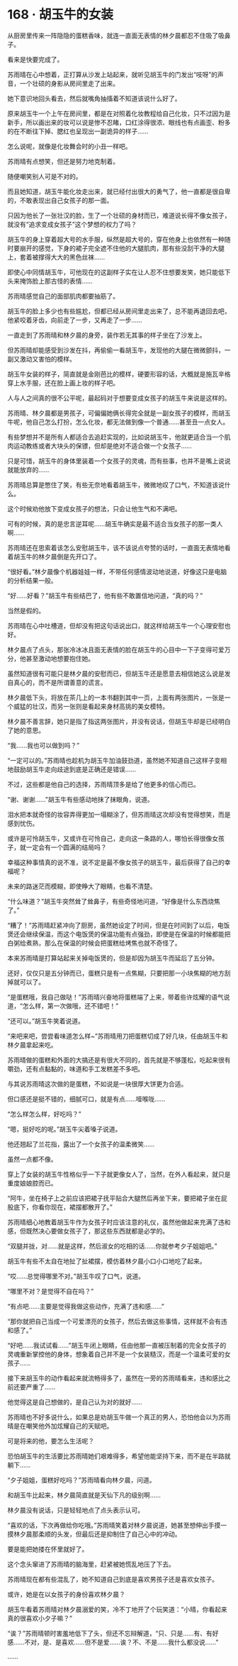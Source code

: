 <link rel="stylesheet" href="../styles/text.css"/>
<h1>168 · 胡玉牛的女装</h1>

从厨房里传来一阵隐隐的蛋糕香味，就连一直面无表情的林夕晨都忍不住吸了吸鼻子。

看来是快要完成了。

苏雨晴在心中想着，正打算从沙发上站起来，就听见胡玉牛的门发出“吱呀”的声音，一个壮硕的身影从房间里走了出来。

她下意识地回头看去，然后就嘴角抽搐着不知道该说什么好了。

原来胡玉牛一个上午在房间里，都是在对照着化妆教程给自己化妆，只不过因为是新手，所以画出来的妆可以说是惨不忍睹，口红涂得很浓、眼线也有点画歪、粉多的在不断往下掉、腮红也呈现出一副诡异的样子……

怎么说呢，就像是化妆舞会时的小丑一样吧。

苏雨晴有点想笑，但还是努力地克制着。

随便嘲笑别人可是不对的。

而且她知道，胡玉牛能化妆走出来，就已经付出很大的勇气了，他一直都是很自卑的，不敢表现出自己女孩子的那一面。

只因为他长了一张壮汉的脸，生了一个壮硕的身材而已，难道说长得不像女孩子，就没有“追求变成女孩子”这个梦想的权力了吗？

胡玉牛的身上穿着超大号的水手服，纵然是超大号的，穿在他身上也依然有一种随时要崩开的感觉，下身的裙子完全遮不住他的大腿肌肉，那有些没刮干净的大腿上，套着被撑得大大的黑色丝袜……

即使心中同情胡玉牛，可他现在的这副样子实在让人忍不住想要发笑，她只能低下头来掩饰脸上那古怪的表情……

苏雨晴感觉自己的面部肌肉都要抽筋了。

胡玉牛的脸上多少也有些尴尬，但都已经从房间里走出来了，总不能再退回去吧，他紧咬着牙齿，向前走了一步，又再走了一步……

一直走到了苏雨晴和林夕晨的身旁，装作若无其事的样子坐在了沙发上。

但苏雨晴却能感受到沙发在抖，再偷偷一看胡玉牛，发现他的大腿在微微颤抖，一副又激动又害怕的模样。

胡玉牛女装的样子，简直就是金刚芭比的模样，硬要形容的话，大概就是施瓦辛格穿上水手服，还在脸上画上妆的样子吧。

人与人之间真的很不公平呢，最起码对于想要变成女孩子的胡玉牛来说是这样的。

苏雨晴、林夕晨都是男孩子，可偏偏她俩长得完全就是一副女孩子的模样，而胡玉牛呢，他自己怎么打扮，怎么化妆，都无法做到像一个普通……甚至丑一点女人。

有些梦想并不是所有人都适合去追赶实现的，比如说胡玉牛，他就更适合当一个肌肉运动教练或者大块头的保镖，但却是绝对不适合做一个女孩子……

只是可惜，胡玉牛的身体里装着一个女孩子的灵魂，而有些事，也并不是嘴上说说就能放弃的……

苏雨晴总算是憋住了笑，有些无奈地看着胡玉牛，微微地叹了口气，不知道该说什么。

这个时候劝他放下变成女孩子的想法，只会让他生气和不满吧。

可有的时候，真的是忠言逆耳呢……胡玉牛确实是最不适合当女孩子的那一类人啊……

苏雨晴还在思索着该怎么安慰胡玉牛，该不该说点夸赞的话时，一直面无表情地看着胡玉牛的林夕晨倒是先开口了。

“很好看。”林夕晨像个机器娃娃一样，不带任何感情波动地说道，好像这只是电脑的分析结果一般。

“好……好看？”胡玉牛有些结巴了，他有些不敢置信地问道，“真的吗？”

当然是假的。

苏雨晴在心中吐槽道，但却没有把这句话说出口，就这样给胡玉牛一个心理安慰也好。

林夕晨点了点头，那张冷冰冰且面无表情的脸在胡玉牛的心目中一下子变得可爱万分，他甚至激动地想要抱住她。

虽然知道很有可能只是林夕晨的安慰而已，但胡玉牛还是愿意去相信她这么说是发自真心的，而不是所谓善意的谎言。

林夕晨低下头，将放在茶几上的一本书翻到其中一页，上面有两张图片，一张是一个威猛的壮汉，而另一张则是看起来身材高挑的美女模特。

林夕晨不善言辞，她只是指了指这两张图片，并没有说话，但胡玉牛却是已经明白了她的意思。

“我……我也可以做到吗？”

“一定可以的。”苏雨晴也趁机为胡玉牛加油鼓劲道，虽然她不知道自己这样子变相地鼓励胡玉牛走向歧途到底是正确还是错误……

不过，这些都是他自己的选择，苏雨晴顶多是给了他更多的信心而已。

“谢、谢谢……”胡玉牛有些感动地抹了抹眼角，说道。

泪水把本就奇怪的妆容弄得更加一塌糊涂了，但苏雨晴这次却没有觉得想笑，而是感到忧伤。

或许是可怜胡玉牛，又或许在可怜自己，走向这一条路的人，哪怕长得很像女孩子，就一定会有一个圆满的结局吗？

幸福这种事情真的说不准，说不定是最不像女孩子的胡玉牛，最后获得了自己的幸福呢？

未来的路迷茫而模糊，即使睁大了眼睛，也看不清楚。

“什么味道？”胡玉牛突然耸了耸鼻子，有些奇怪地问道，“好像是什么东西烧焦了。”

“糟了！”苏雨晴赶紧冲向了厨房，虽然她设定了时间，但是在时间到了以后，电饭煲还会继续保温，而这个电饭煲的保温功能有点强劲，即使是在保温的时候都能把白粥给煮熟，那么在保温的时候会把蛋糕给烤焦也就不奇怪了。

本来苏雨晴是打算站起来关掉电饭煲的，但是却因为胡玉牛而延后了五分钟。

还好，仅仅只是五分钟而已，蛋糕只是有一点焦糊，只要把那一小块焦糊的地方刮掉就可以了。

“是蛋糕哦，我自己做哒！”苏雨晴兴奋地将蛋糕端了上来，带着些许炫耀的语气说道，“怎么样，第一次做哦，还不错吧！”

“还可以。”胡玉牛笑着说道。

“来吧来吧，尝尝看味道怎么样\~”苏雨晴用刀把蛋糕切成了好几块，任由胡玉牛和林夕晨拿起来吃。

苏雨晴做的蛋糕和外面的大搞还是有很大不同的，首先就是不够蓬松，吃起来很有嚼劲，还有点黏黏的，味道和手工发糕差不多吧。

与其说苏雨晴这次做的是蛋糕，不如说是一块很厚大饼更为合适。

但口感还是挺不错的，细腻可口，就是有点……噎喉咙……

“怎么样怎么样，好吃吗？”

“嗯，挺好吃的呢。”胡玉牛尖着嗓子说道。

他还翘起了兰花指，露出了一个女孩子的温柔微笑……

虽然一点都不像。

穿上了女装的胡玉牛性格似乎一下子就更像女人了，当然，在外人看起来，就只是重度娘娘腔而已。

“阿牛，坐在椅子上之前应该把裙子抚平贴合大腿然后再坐下来，要把裙子坐在屁股底下，你看你现在，裙摆都散开了。”

苏雨晴细心地教着胡玉牛作为女孩子时应该注意的礼仪，虽然他做起来充满了违和感，但既然决心要做女孩子了，那这些东西就都是必学的。

“双腿并拢，对……就是这样，然后淑女的吃相的话……你就参考夕子姐姐吧。”

胡玉牛有些不太自在地扯了扯裙摆，模仿着林夕晨小口小口地吃了起来。

“哎……总觉得哪里不对。”胡玉牛叹了口气，说道。

“哪里不对？是觉得不自在吗？”

“有点吧……主要是觉得我做这些动作，充满了违和感……”

“那你就把自己当成一个可爱漂亮的女孩子，然后去做这些事情，这样就不会有违和感了。”

“好吧……我试试看……”胡玉牛闭上眼睛，任由他那一直被压制着的完全女孩子的灵魂重新掌控他的身体，想象着自己并不是一个女装糙汉，而是一个温柔可爱的女孩子……

接下来胡玉牛的动作看起来就流畅得多了，虽然在一旁的苏雨晴看来，违和感比之前还要严重了……

他觉得这是自己想做的，是自己认为对的就好……

苏雨晴也不好多说什么，如果总是劝胡玉牛做一个真正的男人，恐怕他会以为苏雨晴是在嘲笑他外加炫耀自己的天赋吧。

可是将来的他，要怎么生活呢？

恐怕胡玉牛的生活要比苏雨晴她们艰难得多，希望他能坚持下来，而不是在半路就躺下……

“夕子姐姐，蛋糕好吃吗？”苏雨晴看向林夕晨，问道。

和胡玉牛比起来，林夕晨简直就是天仙下凡的级别啊……

林夕晨没有说话，只是轻轻地点了点头表示认可。

“喜欢的话，下次再做给你吃哦。”苏雨晴笑着对林夕晨说道，她甚至想伸出手摸一摸林夕晨那柔顺的头发，但最后还是抑制住了自己心中的冲动。

要是能把她搂在怀里就好了。

这个念头窜进了苏雨晴的脑海里，赶紧被她慌乱地压了下去。

苏雨晴现在都有些混乱了，她不知道自己到底是喜欢男孩子还是喜欢女孩子。

或许，她是在以女孩子的身份喜欢林夕晨？

胡玉牛看着苏雨晴对林夕晨溺爱的笑，冷不丁地开了个玩笑道：“小晴，你看起来真的很喜欢小夕子嘛？”

“诶？”苏雨晴顿时害羞地低下了头，但还不忘辩解道，“只、只是……有、有好感……不对，是、是喜欢……但不是爱……诶？不、不是……我什么都没说……”

……

